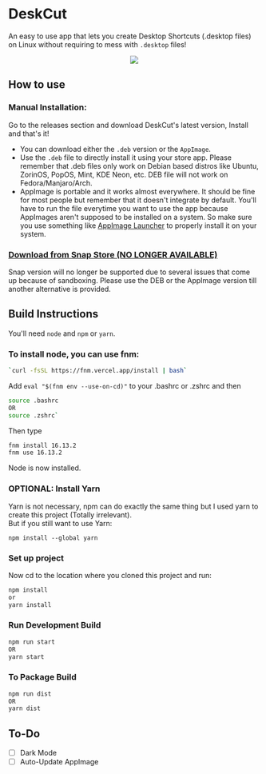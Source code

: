 # DeskCut
An easy to use app that lets you create Desktop Shortcuts (.desktop files) on Linux without requiring to mess with `.desktop` files!

<p align="center"><img src="https://user-images.githubusercontent.com/25067102/153943083-6bcb011c-667f-4e88-89bc-cb8e7ec99ab2.gif" /></p>


## How to use

### Manual Installation:
Go to the releases section and download DeskCut's latest version, Install and that's it!   

- You can download either the `.deb` version or the `AppImage`.   
- Use the `.deb` file to directly install it using your store app. Please remember that .deb files only work on Debian based distros like Ubuntu, ZorinOS, PopOS, Mint, KDE Neon, etc. DEB file will not work on Fedora/Manjaro/Arch.   
- AppImage is portable and it works almost everywhere. It should be fine for most people but remember that it doesn't integrate by default. You'll have to run the file everytime you want to use the app because AppImages aren't supposed to be installed on a system. So make sure you use something like <a href="https://github.com/TheAssassin/AppImageLauncher/releases/" target="_blank">AppImage Launcher</a> to properly install it on your system. 

### <a href="#">Download from Snap Store (NO LONGER AVAILABLE)</a>
Snap version will no longer be supported due to several issues that come up because of sandboxing. Please use the DEB or the AppImage version till another alternative is provided.

## Build Instructions

You'll need `node` and `npm` or `yarn`.
### To install node, you can use fnm:
```bash
`curl -fsSL https://fnm.vercel.app/install | bash`   
```
Add `eval "$(fnm env --use-on-cd)"` to your .bashrc or .zshrc and then   
```bash
source .bashrc
OR
source .zshrc`
```
Then type
```bash
fnm install 16.13.2
fnm use 16.13.2
```
Node is now installed.

### OPTIONAL: Install Yarn
Yarn is not necessary, npm can do exactly the same thing but I used yarn to create this project (Totally irrelevant).   
But if you still want to use Yarn:   
```
npm install --global yarn
```
### Set up project
Now cd to the location where you cloned this project and run:   
```bash
npm install
or
yarn install
```

### Run Development Build
```bash
npm run start
OR
yarn start
```

### To Package Build
```bash
npm run dist
OR
yarn dist
```

## To-Do

- [ ] Dark Mode
- [ ] Auto-Update AppImage
